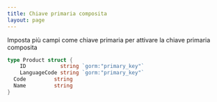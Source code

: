 ```yaml
---
title: Chiave primaria composita
layout: page
---
```


Imposta più campi come chiave primaria per attivare la chiave primaria composita

```go
type Product struct {
    ID           string `gorm:"primary_key"`
    LanguageCode string `gorm:"primary_key"`
  Code         string
  Name         string
}
```
